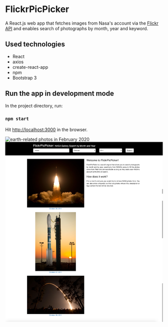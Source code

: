 
# FlickrPicPicker

A React.js web app that fetches images from Nasa's account via the [Flickr API](https://www.flickr.com/services/api) and enables search of photographs by month, year and keyword.

## Used technologies

* React
* axios
* create-react-app
* npm
* Bootstrap 3

## Run the app in development mode

In the project directory, run:

### `npm start`

Hit [http://localhost:3000](http://localhost:3000) in the browser.

![earth-related photos in February 2020](https://github.com/elfeng/flickr-web-app/blob/master/screenshots/image2.png)
![rocket-related photos in October 2011](https://github.com/elfeng/flickr-web-app/blob/master/screenshots/image1.png)
